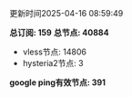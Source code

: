 更新时间2025-04-16 08:59:49

**总订阅: 159**
**总节点: 40884**
- vless节点: 14806
- hysteria2节点: 3

**google ping有效节点: 391**
